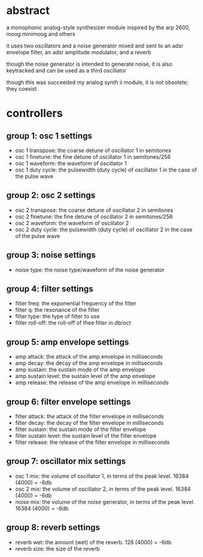 # abstract

a monophonic analog-style synthesizer module inspired by the arp 2600, moog minimoog and others

it uses two oscillators and a noise generator mixed and sent to an adsr envelope filter, an adsr amplitude modulator, and a reverb

though the noise generator is intended to generate noise, it is also keytracked and can be used as a third oscillator

though this was succeeded my analog synth ii module, it is not obsolete; they coexist

# controllers

## group 1: osc 1 settings

- osc 1 transpose: the coarse detune of oscillator 1 in semitones
- osc 1 finetune: the fine detune of oscillator 1 in semitones/256
- osc 1 waveform: the waveform of oscillator 1
- osc 1 duty cycle: the pulsewidth (duty cycle) of oscillator 1 in the case of the pulse wave

## group 2: osc 2 settings

- osc 2 transpose: the coarse detune of oscillator 2 in semitones
- osc 2 finetune: the fine detune of oscillator 2 in semitones/256
- osc 2 waveform: the waveform of oscillator 2
- osc 2 duty cycle: the pulsewidth (duty cycle) of oscillator 2 in the case of the pulse wave

## group 3: noise settings

- noise type: the noise type/waveform of the noise generator

## group 4: filter settings

- filter freq: the exponential frequency of the filter
- filter q: the resonance of the filter
- filter type: the type of filter to use
- filter roll-off: the roll-off of thee filter in db/oct

## group 5: amp envelope settings

- amp attack: the attack of the amp envelope in milliseconds
- amp decay: the decay of the amp envelope in milliseconds
- amp sustain: the sustain mode of the amp envelope
- amp sustain level: the sustain level of the amp envelope
- amp release: the release of the amp envelope in milliseconds

## group 6: filter envelope settings

- filter attack: the attack of the filter envelope in milliseconds
- filter decay: the decay of the filter envelope in milliseconds
- filter sustain: the sustain mode of the filter envelope
- filter sustain level: the sustain level of the filter envelope
- filter release: the release of the filter envelope in milliseconds

## group 7: oscillator mix settings

- osc 1 mix: the volume of oscillator 1, in terms of the peak level. 16384 (4000) = -6db
- osc 2 mix: the volume of oscillator 2, in terms of the peak level. 16384 (4000) = -6db
- noise mix: the volume of the noise generator, in terms of the peak level. 16384 (4000) = -6db

## group 8: reverb settings

- reverb wet: the amount (wet) of the reverb. 128 (4000) = -6db
- reverb size: the size of the reverb

 